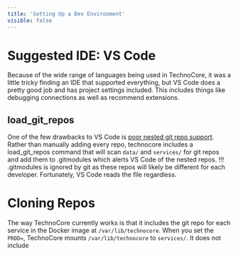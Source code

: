 ```yaml
---
title: 'Setting Up a Dev Environment'
visible: false
---
```


# Suggested IDE: VS Code
Because of the wide range of languages being used in TechnoCore, it was a little tricky finding an IDE that supported everything, but VS Code does a pretty good job and has project settings included. This includes things like debugging connections as well as recommend extensions.

## load_git_repos
One of the few drawbacks to VS Code is [poor nested git repo support](https://github.com/microsoft/vscode/issues/37947#issuecomment-568146225). Rather than manually adding every repo, technocore includes a load_git_repos command that will scan `data/` and `services/` for git repos and add them to .gitmodules which alerts VS Code of the nested repos.
!!! .gitmodules is ignored by git as these repos will likely be different for each developer. Fortunately, VS Code reads the file regardless.

# Cloning Repos
The way TechnoCore currently works is that it includes the git repo for each service in the Docker image at `/var/lib/technocore`. When you set the `PROD=`, TechnoCore mounts `/var/lib/technocore` to `services/`. It does not include
